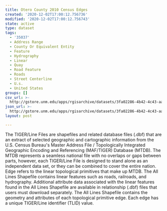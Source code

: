 ```yaml
---
title: Otero County 2010 Census Edges
created: '2020-12-02T17:00:12.756736'
modified: '2020-12-02T17:00:12.756743'
state: active
type: dataset
tags:
  - '35037'
  - Address Range
  - County Or Equivalent Entity
  - Feature
  - Hydrography
  - Linear
  - Quay
  - Road Feature
  - Roads
  - Street Centerline
  - U.s.
  - United States
groups: []
csv_url: >-
  http://gstore.unm.edu/apps/rgisarchive/datasets/3fa02286-4b42-4c43-aa0c-d419f80625e6/tl_2010_35035_edges.derived.csv
json_url: >-
  http://gstore.unm.edu/apps/rgisarchive/datasets/3fa02286-4b42-4c43-aa0c-d419f80625e6/tl_2010_35035_edges.derived.json
layout: post

---
```

The TIGER/Line Files are shapefiles and related database files (.dbf) that are an extract of selected geographic and cartographic information from the U.S. Census Bureau's Master Address File / Topologically Integrated Geographic Encoding and Referencing (MAF/TIGER) Database (MTDB).  The MTDB represents a seamless national file with no overlaps or gaps between parts, however, each TIGER/Line File is designed to stand alone as an independent data set, or they can be combined to cover the entire nation.  Edge refers to the linear topological primitives that make up MTDB.  The All Lines Shapefile contains linear features such as roads, railroads, and hydrography.  Additional attribute data associated with the linear features found in the All Lines Shapefile are available in relationship (.dbf) files that users must download separately.  The All Lines Shapefile contains the geometry and attributes of each topological primitive edge.  Each edge has a unique TIGER/Line identifier (TLID) value.  


